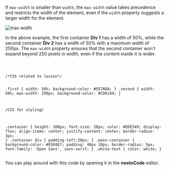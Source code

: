 If `max-width` is smaller than `width`,
the `max-width` value takes precedence and
restricts the width of the element, even if
the `width` property suggests a larger width
for the element.

![max width](https://ucarecdn.com/4040dc15-45bd-4d78-9095-2ca33764b4b2/)

In the above example, the first container **Div 1**
has a width of 50%, while the second container **Div 2**
has a width of 50% with a maximum width of 250px.
The `max-width` property ensures that the second
container won't expand beyond 250 pixels in width,
even if the content inside it is wider.

<codeblock language="css" type="lesson">
<code>
<panel language="html" hidden="true">
<div class="main-container">
  <div class="first container">
    <div class="white-text">Div 1</div>
    <div>Width: 50%</div>
  </div>
  <br>
  <div class="second container">
    <div class="white-text">Div 2</div>
    <div>
    Width: 50%
    <br>
    Max Width: 250px
    </div>
  </div>
</div>
</panel>
<panel language="css">
/*CSS related to lesson*/

.first {
  width: 50%;
  background-color: #557ADA;
}
.second {
  width: 50%;
  max-width: 250px;
  background-color: #CD6149;
}

/*CSS for styling*/

.container {
  height: 100px;
  font-size: 20px;
  color: #EDE549;
  display: flex;
  align-items: center;
  justify-content: center;
  border-radius: 3px;
}
.container div {
  padding-left:20px;
}
.main-container {
  background-color: #E5E8E7;
  padding: 40px 10px;
  border-radius: 5px;
  font-family: 'Open Sans', sans-serif;
}
.white-text {
  color: white;
}
</panel>
</code>
</codeblock>

You can play around with this code by opening it in the **neetoCode** editor.

